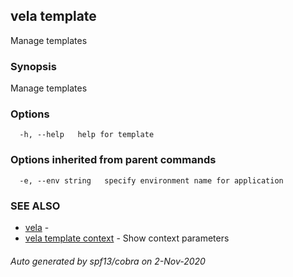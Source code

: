## vela template

Manage templates

### Synopsis

Manage templates

### Options

```
  -h, --help   help for template
```

### Options inherited from parent commands

```
  -e, --env string   specify environment name for application
```

### SEE ALSO

* [vela](vela.md)	 - 
* [vela template context](vela_template_context.md)	 - Show context parameters

###### Auto generated by spf13/cobra on 2-Nov-2020
